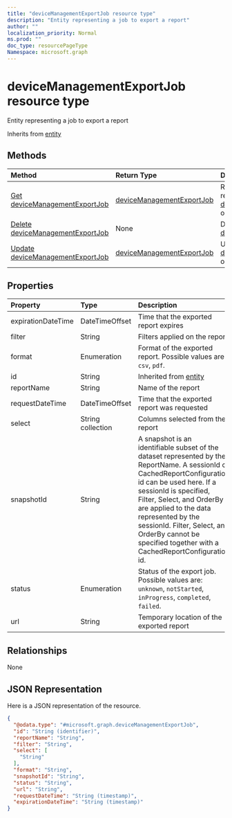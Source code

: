 ```yaml
---
title: "deviceManagementExportJob resource type"
description: "Entity representing a job to export a report"
author: ""
localization_priority: Normal
ms.prod: ""
doc_type: resourcePageType
Namespace: microsoft.graph
---
```



# deviceManagementExportJob resource type

Entity representing a job to export a report


Inherits from [entity](../resources/entity.md)

## Methods
|Method|Return Type|Description|
|:---|:---|:---|
|[Get deviceManagementExportJob](../api/devicemanagementexportjob-get.md)|[deviceManagementExportJob](../resources/deviceManagementExportJob.md)|Read properties and relationships of the [deviceManagementExportJob](../resources/devicemanagementexportjob.md) object.|
|[Delete deviceManagementExportJob](../api/devicemanagementexportjob-delete.md)|None|Deletes a [deviceManagementExportJob](../resources/devicemanagementexportjob.md).|
|[Update deviceManagementExportJob](../api/devicemanagementexportjob-update.md)|[deviceManagementExportJob](../resources/deviceManagementExportJob.md)|Update the properties of a [deviceManagementExportJob](../resources/devicemanagementexportjob.md) object.|

## Properties
|Property|Type|Description|
|:---|:---|:---|
|expirationDateTime|DateTimeOffset|Time that the exported report expires|
|filter|String|Filters applied on the report|
|format|Enumeration|Format of the exported report. Possible values are: `csv`, `pdf`.|
|id|String| Inherited from [entity](../resources/entity.md)|
|reportName|String|Name of the report|
|requestDateTime|DateTimeOffset|Time that the exported report was requested|
|select|String collection|Columns selected from the report|
|snapshotId|String|A snapshot is an identifiable subset of the dataset represented by the ReportName. A sessionId or CachedReportConfiguration id can be used here. If a sessionId is specified, Filter, Select, and OrderBy are applied to the data represented by the sessionId. Filter, Select, and OrderBy cannot be specified together with a CachedReportConfiguration id.|
|status|Enumeration|Status of the export job. Possible values are: `unknown`, `notStarted`, `inProgress`, `completed`, `failed`.|
|url|String|Temporary location of the exported report|

## Relationships
None

## JSON Representation
Here is a JSON representation of the resource.
<!-- {
  "blockType": "resource",
  "keyProperty": "id",
  "@odata.type": "microsoft.graph.deviceManagementExportJob",
  "baseType": "microsoft.graph.entity",
  "openType": false
}
-->
``` json
{
  "@odata.type": "#microsoft.graph.deviceManagementExportJob",
  "id": "String (identifier)",
  "reportName": "String",
  "filter": "String",
  "select": [
    "String"
  ],
  "format": "String",
  "snapshotId": "String",
  "status": "String",
  "url": "String",
  "requestDateTime": "String (timestamp)",
  "expirationDateTime": "String (timestamp)"
}
```

